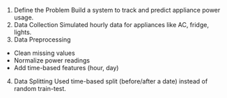 1. Define the Problem
Build a system to track and predict appliance power usage.
2. Data Collection
Simulated hourly data for appliances like AC, fridge, lights.
3. Data Preprocessing
- Clean missing values
- Normalize power readings
- Add time-based features (hour, day)
4. Data Splitting
Used time-based split (before/after a date) instead of random train-test.
